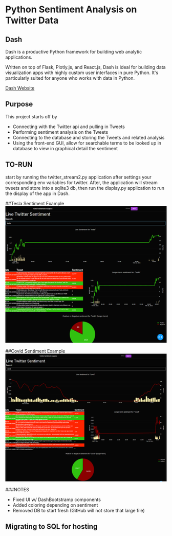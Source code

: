 # Python Sentiment Analysis on Twitter Data

## Dash

Dash is a productive Python framework for building web analytic applications.

Written on top of Flask, Plotly.js, and React.js, Dash is ideal for building data visualization apps with highly custom
user interfaces in pure Python. It's particularly suited for anyone who works with data in Python.

[Dash Website](https://dash.plotly.com/introduction)

## Purpose
This project starts off by
* Connecting with the Twitter api and pulling in Tweets
* Performing
sentiment analysis on the Tweets
* Connecting to the database and storing the Tweets and related analysis 
* Using the front-end GUI, allow for searchable terms to be looked up in database to view in graphical detail the sentiment


## TO-RUN
start by running the twitter_stream2.py application after settings your corresponding 
env variables for twitter. After, the application will stream tweets and store into a sqlite3 db,
then run the display.py application to run the display of the app in Dash.

##Tesla Sentiment Example
![Tesla Example](./imgs/tesla.png "Tesla Sentiment")

##Covid Sentiment Example
![Covid Example](./imgs/covid.png "Covid Sentiment")

###NOTES
- Fixed UI w/ DashBootstramp components
- Added coloring depending on sentiment
- Removed DB to start fresh (GitHub will not store that large file)

## Migrating to SQL for hosting